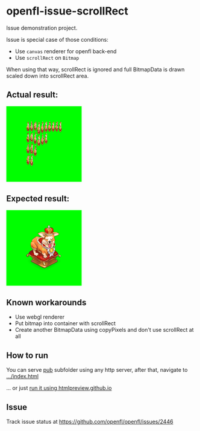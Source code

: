 openfl-issue-scrollRect
=======================

Issue demonstration project.

Issue is special case of those conditions:

- Use `canvas` renderer for openfl back-end
- Use `scrollRect` on `Bitmap`

When using that way, scrollRect is ignored and full BitmapData is drawn scaled down into scrollRect area.

Actual result:
--------------

![actual](pub/actual.png)

Expected result:
----------------

![expected](pub/expected.png)

Known workarounds
-----------------

- Use webgl renderer
- Put bitmap into container with scrollRect
- Create another BitmapData using copyPixels and don't use scrollRect at all

How to run
----------

You can serve [pub](pub) subfolder using any http server, after that, navigate to [.../index.html](pub/index.html)

... or just [run it using htmlpreview.github.io](https://htmlpreview.github.io/?https://github.com/mrchnk/openfl-issue-scrollRect/blob/master/pub/index.html)

Issue
-----

Track issue status at https://github.com/openfl/openfl/issues/2446